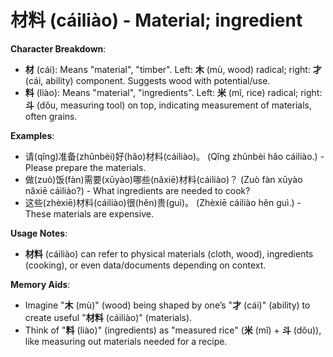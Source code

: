 # **材料 (cáiliào) - Material; ingredient**

**Character Breakdown**:  
- **材** (cái): Means "material", "timber". Left: **木** (mù, wood) radical; right: **才** (cái, ability) component. Suggests wood with potential/use.  
- **料** (liào): Means "material", "ingredients". Left: **米** (mǐ, rice) radical; right: **斗** (dǒu, measuring tool) on top, indicating measurement of materials, often grains.

**Examples**:  
- 请(qǐng)准备(zhǔnbèi)好(hǎo)材料(cáiliào)。 (Qǐng zhǔnbèi hǎo cáiliào.) - Please prepare the materials.  
- 做(zuò)饭(fàn)需要(xūyào)哪些(nǎxiē)材料(cáiliào)？ (Zuò fàn xūyào nǎxiē cáiliào?) - What ingredients are needed to cook?  
- 这些(zhèxiē)材料(cáiliào)很(hěn)贵(guì)。 (Zhèxiē cáiliào hěn guì.) - These materials are expensive.

**Usage Notes**:  
- **材料** (cáiliào) can refer to physical materials (cloth, wood), ingredients (cooking), or even data/documents depending on context.

**Memory Aids**:  
- Imagine "**木** (mù)" (wood) being shaped by one’s "**才** (cái)" (ability) to create useful "**材料** (cáiliào)" (materials).  
- Think of "**料** (liào)" (ingredients) as "measured rice" (**米** (mǐ) + **斗** (dǒu)), like measuring out materials needed for a recipe.